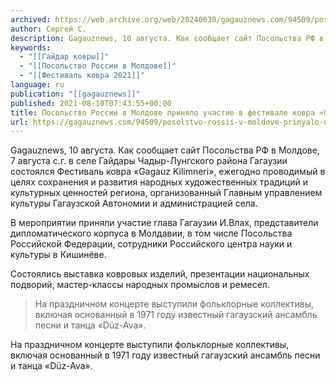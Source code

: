 ```yaml
---
archived: https://web.archive.org/web/20240630/gagauznews.com/94509/posolstvo-rossii-v-moldove-prinyalo-uchastie-v-festivale-kovra-gagauz-kilimneri.html
author: Сергей С.
description: Gagauznews, 10 августа. Как сообщает сайт Посольства РФ в Молдове, 7 августа с.г. в селе Гайдары Чадыр-Лунгского района Гагаузии состоялся Фестиваль ковра «Gagauz Kilimneri», ежегодно проводимый в целях сохранения и развития народных художественных традиций и культурных ценностей региона, организованный Главным управлением культуры Гагаузской Автономии и администрацией села. В мероприятии приняли участие глава Гагаузии И.Влах, представители дипломатического корпуса в Молдавии, в том числе Посольства Российской Федерации, сотрудники Российского центра науки и культуры в Кишинёве. Состоялись выставка ковровых изделий, презентации национальных подворий, мастер-классы народных промыслов и ремесел. На праздничном концерте выступили фольклорные коллективы, включая основанный в 1971 году известный гагаузский ансамбль песни и […]
keywords:
  - "[[Гайдар ковры]]"
  - "[[Посольство России в Молдове]]"
  - "[[Фестиваль ковра 2021]]"
language: ru
publication: "[[gagauznews]]"
published: 2021-08-10T07:43:55+00:00
title: Посольство России в Молдове приняло участие в фестивале ковра «Gagauz Kilimneri»
url: https://gagauznews.com/94509/posolstvo-rossii-v-moldove-prinyalo-uchastie-v-festivale-kovra-gagauz-kilimneri.html
---
```


Gagauznews, 10 августа. Как сообщает сайт Посольства РФ в Молдове, 7 августа с.г. в селе Гайдары Чадыр-Лунгского района Гагаузии состоялся Фестиваль ковра «Gagauz Kilimneri», ежегодно проводимый в целях сохранения и развития народных художественных традиций и культурных ценностей региона, организованный Главным управлением культуры Гагаузской Автономии и администрацией села.

В мероприятии приняли участие глава Гагаузии И.Влах, представители дипломатического корпуса в Молдавии, в том числе Посольства Российской Федерации, сотрудники Российского центра науки и культуры в Кишинёве.

Состоялись выставка ковровых изделий, презентации национальных подворий, мастер-классы народных промыслов и ремесел.

> На праздничном концерте выступили фольклорные коллективы, включая основанный в 1971 году известный гагаузский ансамбль песни и танца «Düz-Ava».

На праздничном концерте выступили фольклорные коллективы, включая основанный в 1971 году известный гагаузский ансамбль песни и танца «Düz-Ava».